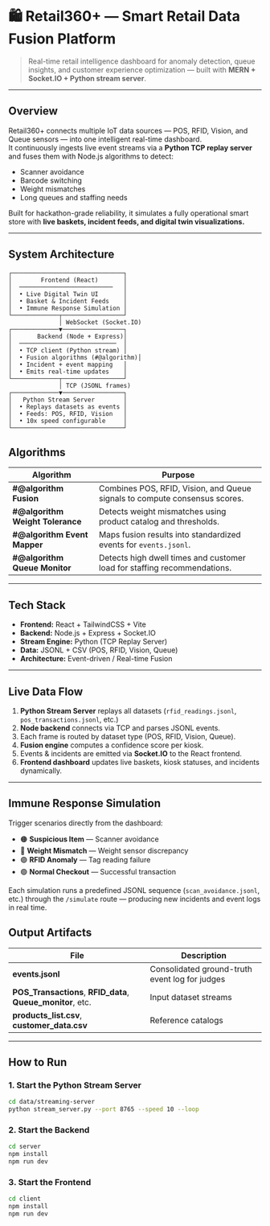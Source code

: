 # 🛍️ Retail360+ — Smart Retail Data Fusion Platform

> Real-time retail intelligence dashboard for anomaly detection, queue insights, and customer experience optimization — built with **MERN + Socket.IO + Python stream server**.

---

## Overview

Retail360+ connects multiple IoT data sources — POS, RFID, Vision, and Queue sensors — into one intelligent real-time dashboard.  
It continuously ingests live event streams via a **Python TCP replay server** and fuses them with Node.js algorithms to detect:
- Scanner avoidance  
- Barcode switching  
- Weight mismatches  
- Long queues and staffing needs  

Built for hackathon-grade reliability, it simulates a fully operational smart store with **live baskets, incident feeds, and digital twin visualizations.**

---

## System Architecture
```text
┌───────────────────────────────┐
│        Frontend (React)       │
│  ──────────────────────────   │
│  • Live Digital Twin UI       │
│  • Basket & Incident Feeds    │
│  • Immune Response Simulation │
└─────────────┬─────────────────┘
              │ WebSocket (Socket.IO)
┌─────────────▼─────────────────┐
│       Backend (Node + Express)│
│  ───────────────────────────  │
│  • TCP client (Python stream) │
│  • Fusion algorithms (#@algorithm)│
│  • Incident + event mapping   │
│  • Emits real-time updates    │
└─────────────┬─────────────────┘
              │ TCP (JSONL frames)
┌─────────────▼─────────────────┐
│   Python Stream Server        │
│  • Replays datasets as events │
│  • Feeds: POS, RFID, Vision   │
│  • 10x speed configurable     │
└───────────────────────────────┘
```
## Algorithms

| Algorithm | Purpose |
|------------|----------|
| **#@algorithm Fusion** | Combines POS, RFID, Vision, and Queue signals to compute consensus scores. |
| **#@algorithm Weight Tolerance** | Detects weight mismatches using product catalog and thresholds. |
| **#@algorithm Event Mapper** | Maps fusion results into standardized events for `events.jsonl`. |
| **#@algorithm Queue Monitor** | Detects high dwell times and customer load for staffing recommendations. |

---

## Tech Stack

- **Frontend:** React + TailwindCSS + Vite  
- **Backend:** Node.js + Express + Socket.IO  
- **Stream Engine:** Python (TCP Replay Server)  
- **Data:** JSONL + CSV (POS, RFID, Vision, Queue)  
- **Architecture:** Event-driven / Real-time Fusion  

---

## Live Data Flow

1. **Python Stream Server** replays all datasets (`rfid_readings.jsonl`, `pos_transactions.jsonl`, etc.)  
2. **Node backend** connects via TCP and parses JSONL events.  
3. Each frame is routed by dataset type (POS, RFID, Vision, Queue).  
4. **Fusion engine** computes a confidence score per kiosk.  
5. Events & incidents are emitted via **Socket.IO** to the React frontend.  
6. **Frontend dashboard** updates live baskets, kiosk statuses, and incidents dynamically.  

---

## Immune Response Simulation

Trigger scenarios directly from the dashboard:

- 🟠 **Suspicious Item** — Scanner avoidance  
- 🔴 **Weight Mismatch** — Weight sensor discrepancy  
- 🟣 **RFID Anomaly** — Tag reading failure  
- 🟢 **Normal Checkout** — Successful transaction  

Each simulation runs a predefined JSONL sequence (`scan_avoidance.jsonl`, etc.) through the `/simulate` route — producing new incidents and event logs in real time.

## Output Artifacts

| File | Description |
|------|--------------|
| **events.jsonl** | Consolidated ground-truth event log for judges |
| **POS_Transactions**, **RFID_data**, **Queue_monitor**, etc. | Input dataset streams |
| **products_list.csv**, **customer_data.csv** | Reference catalogs |

---

## How to Run

### 1️. Start the Python Stream Server
```bash
cd data/streaming-server
python stream_server.py --port 8765 --speed 10 --loop
```
### 2. Start the Backend
```bash
cd server
npm install
npm run dev
```

### 3️. Start the Frontend
```bash
cd client
npm install
npm run dev
```
